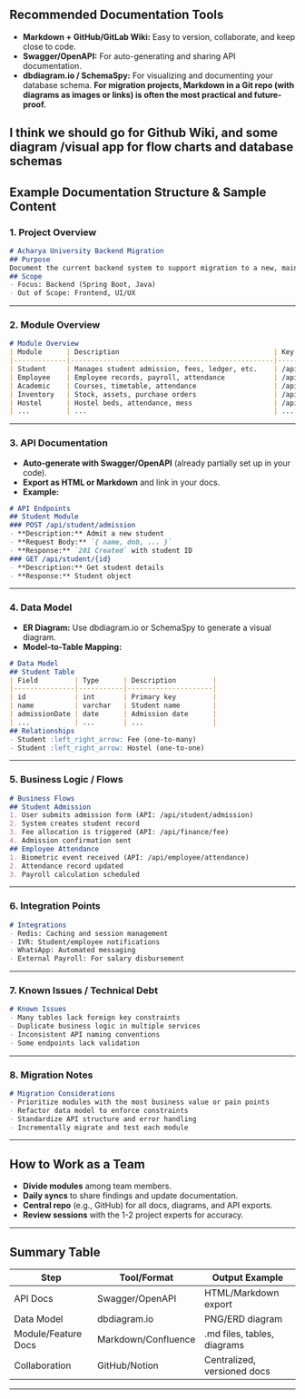 ## **Recommended Documentation Tools**
- **Markdown + GitHub/GitLab Wiki:**
  Easy to version, collaborate, and keep close to code.
- **Swagger/OpenAPI:**
  For auto-generating and sharing API documentation.
- **dbdiagram.io / SchemaSpy:**
  For visualizing and documenting your database schema.
**For migration projects, Markdown in a Git repo (with diagrams as images or links) is often the most practical and future-proof.**
  
I think we should go for Github Wiki, and some diagram /visual app for flow charts and database schemas
---
## **Example Documentation Structure & Sample Content**
### 1. **Project Overview**
```markdown
# Acharya University Backend Migration
## Purpose
Document the current backend system to support migration to a new, maintainable architecture.
## Scope
- Focus: Backend (Spring Boot, Java)
- Out of Scope: Frontend, UI/UX
```
---
### 2. **Module Overview**
```markdown
# Module Overview
| Module      | Description                                      | Key Endpoints (example)         |
|-------------|--------------------------------------------------|---------------------------------|
| Student     | Manages student admission, fees, ledger, etc.    | /api/student/**                 |
| Employee    | Employee records, payroll, attendance            | /api/employee/**                |
| Academic    | Courses, timetable, attendance                   | /api/academic/**                |
| Inventory   | Stock, assets, purchase orders                   | /api/inventory/**               |
| Hostel      | Hostel beds, attendance, mess                    | /api/hostel/**                  |
| ...         | ...                                              | ...                             |
```
---
### 3. **API Documentation**
- **Auto-generate with Swagger/OpenAPI** (already partially set up in your code).
- **Export as HTML or Markdown** and link in your docs.
- **Example:**
```markdown
# API Endpoints
## Student Module
### POST /api/student/admission
- **Description:** Admit a new student
- **Request Body:** `{ name, dob, ... }`
- **Response:** `201 Created` with student ID
### GET /api/student/{id}
- **Description:** Get student details
- **Response:** Student object
```
---
### 4. **Data Model**
- **ER Diagram:** Use dbdiagram.io or SchemaSpy to generate a visual diagram.
- **Model-to-Table Mapping:**
```markdown
# Data Model
## Student Table
| Field         | Type      | Description         |
|---------------|-----------|---------------------|
| id            | int       | Primary key         |
| name          | varchar   | Student name        |
| admissionDate | date      | Admission date      |
| ...           | ...       | ...                 |
## Relationships
- Student :left_right_arrow: Fee (one-to-many)
- Student :left_right_arrow: Hostel (one-to-one)
```
---
### 5. **Business Logic / Flows**
```markdown
# Business Flows
## Student Admission
1. User submits admission form (API: /api/student/admission)
2. System creates student record
3. Fee allocation is triggered (API: /api/finance/fee)
4. Admission confirmation sent
## Employee Attendance
1. Biometric event received (API: /api/employee/attendance)
2. Attendance record updated
3. Payroll calculation scheduled
```
---
### 6. **Integration Points**
```markdown
# Integrations
- Redis: Caching and session management
- IVR: Student/employee notifications
- WhatsApp: Automated messaging
- External Payroll: For salary disbursement
```
---
### 7. **Known Issues / Technical Debt**
```markdown
# Known Issues
- Many tables lack foreign key constraints
- Duplicate business logic in multiple services
- Inconsistent API naming conventions
- Some endpoints lack validation
```
---
### 8. **Migration Notes**
```markdown
# Migration Considerations
- Prioritize modules with the most business value or pain points
- Refactor data model to enforce constraints
- Standardize API structure and error handling
- Incrementally migrate and test each module
```
---
## **How to Work as a Team**
- **Divide modules** among team members.
- **Daily syncs** to share findings and update documentation.
- **Central repo** (e.g., GitHub) for all docs, diagrams, and API exports.
- **Review sessions** with the 1-2 project experts for accuracy.
---
## **Summary Table**
| Step                | Tool/Format         | Output Example                |
|---------------------|--------------------|-------------------------------|
| API Docs            | Swagger/OpenAPI    | HTML/Markdown export          |
| Data Model          | dbdiagram.io       | PNG/ERD diagram               |
| Module/Feature Docs | Markdown/Confluence| .md files, tables, diagrams   |
| Collaboration       | GitHub/Notion      | Centralized, versioned docs   |
---
